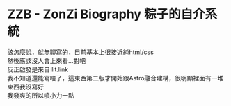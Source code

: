 # ZZB - ZonZi Biography 粽子的自介系統<br>
該怎麼說，就無聊寫的，目前基本上很接近純html/css<br>
然後應該沒人會上來看...對吧<br>
反正啟發是來自 <a herf="https://lit.link">lit.link</a><br>
我不知道還能寫啥了，這東西第二版才開始跟Astro融合建構，很明顯裡面有一堆東西我沒寫好<br>
我發爽的所以噴小力一點<br>
